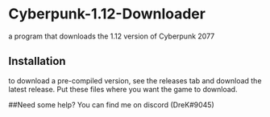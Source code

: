 # Cyberpunk-1.12-Downloader
a program that downloads the 1.12 version of Cyberpunk 2077

## Installation
to download a pre-compiled version, see the releases tab and download the latest release. Put these files where you want the game to download. 

##Need some help?
You can find me on discord (DreK#9045)
